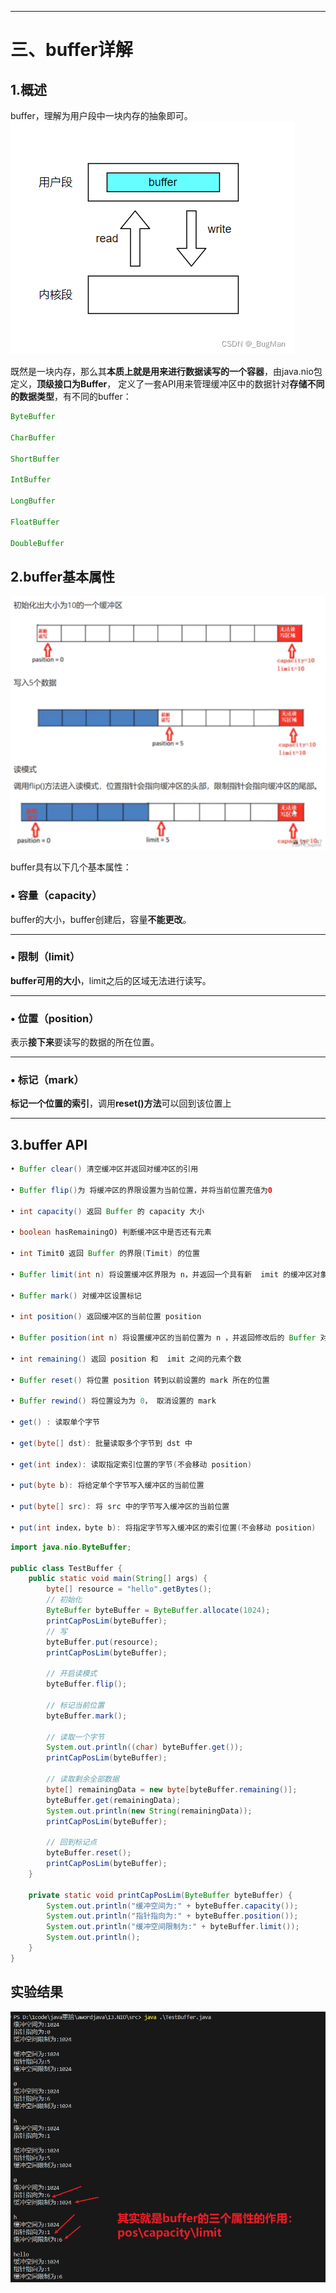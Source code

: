 
---
# 三、buffer详解

## 1.概述
buffer，理解为用户段中一块内存的抽象即可。
![alt text](../../img/buffer-用户段抽象.png)

既然是一块内存，那么其**本质上就是用来进行数据读写的一个容器**，由java.nio包定义，**顶级接口为Buffer**，
定义了一套API用来管理缓冲区中的数据针对**存储不同的数据类型**，有不同的buffer： 
```java
ByteBuffer 

CharBuffer

ShortBuffer 

IntBuffer 

LongBuffer

FloatBuffer 

DoubleBuffer
```

## 2.buffer基本属性

![alt text](../../img/buffer读写示意图.png)

buffer具有以下几个基本属性： 

### • 容量（capacity）

buffer的大小，buffer创建后，容量**不能更改**。 

---
### • 限制（limit） 

**buffer可用的大小**，limit之后的区域无法进行读写。 

---
### • 位置（position） 

表示**接下来**要读写的数据的所在位置。 

---
### • 标记（mark） 

**标记一个位置的索引**，调用**reset()方法**可以回到该位置上



---
## 3.buffer API
```java
• Buffer clear() 清空缓冲区并返回对缓冲区的引用 

• Buffer flip()为 将缓冲区的界限设置为当前位置，并将当前位置充值为0

• int capacity() 返回 Buffer 的 capacity 大小 

• boolean hasRemainingO) 判断缓冲区中是否还有元素 

• int Timit0 返回 Buffer 的界限(Timit) 的位置 

• Buffer limit(int n) 将设置缓冲区界限为 n，并返回一个具有新  imit 的缓冲区对象 

• Buffer mark() 对缓冲区设置标记 

• int position() 返回缓冲区的当前位置 position 

• Buffer position(int n) 将设置缓冲区的当前位置为 n ，并返回修改后的 Buffer 对象 

• int remaining() 返回 position 和  imit 之间的元素个数 

• Buffer reset() 将位置 position 转到以前设置的 mark 所在的位置 

• Buffer rewind() 将位置设为为 0， 取消设置的 mark 

• get() : 读取单个字节

• get(byte[] dst): 批量读取多个字节到 dst 中 

• get(int index): 读取指定索引位置的字节(不会移动 position) 

• put(byte b): 将给定单个字节写入缓冲区的当前位置 

• put(byte[] src): 将 src 中的字节写入缓冲区的当前位置 

• put(int index，byte b): 将指定字节写入缓冲区的索引位置(不会移动 position)
```

```java
import java.nio.ByteBuffer;

public class TestBuffer {
    public static void main(String[] args) {
        byte[] resource = "hello".getBytes();
        // 初始化
        ByteBuffer byteBuffer = ByteBuffer.allocate(1024);
        printCapPosLim(byteBuffer);
        // 写
        byteBuffer.put(resource);
        printCapPosLim(byteBuffer);

        // 开启读模式
        byteBuffer.flip();

        // 标记当前位置
        byteBuffer.mark();

        // 读取一个字节
        System.out.println((char) byteBuffer.get());
        printCapPosLim(byteBuffer);

        // 读取剩余全部数据
        byte[] remainingData = new byte[byteBuffer.remaining()];
        byteBuffer.get(remainingData);
        System.out.println(new String(remainingData));
        printCapPosLim(byteBuffer);

        // 回到标记点
        byteBuffer.reset();
        printCapPosLim(byteBuffer);
    }

    private static void printCapPosLim(ByteBuffer byteBuffer) {
        System.out.println("缓冲空间为:" + byteBuffer.capacity());
        System.out.println("指针指向为:" + byteBuffer.position());
        System.out.println("缓冲空间限制为:" + byteBuffer.limit());
        System.out.println();
    }
}
```
## 实验结果
![alt text](../../img/buffer的读写实验结果.png)
